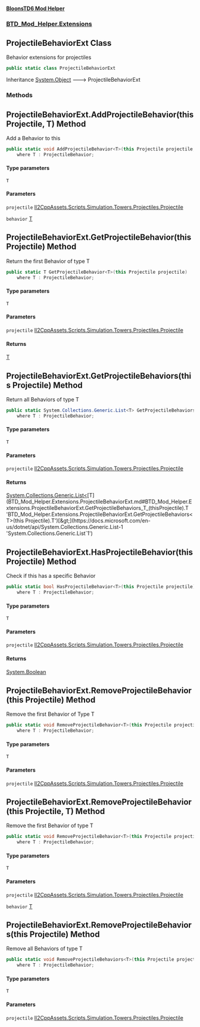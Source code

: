 #### [BloonsTD6 Mod Helper](README.md 'README')
### [BTD_Mod_Helper.Extensions](README.md#BTD_Mod_Helper.Extensions 'BTD_Mod_Helper.Extensions')

## ProjectileBehaviorExt Class

Behavior extensions for projectiles

```csharp
public static class ProjectileBehaviorExt
```

Inheritance [System.Object](https://docs.microsoft.com/en-us/dotnet/api/System.Object 'System.Object') &#129106; ProjectileBehaviorExt
### Methods

<a name='BTD_Mod_Helper.Extensions.ProjectileBehaviorExt.AddProjectileBehavior_T_(thisProjectile,T)'></a>

## ProjectileBehaviorExt.AddProjectileBehavior<T>(this Projectile, T) Method

Add a Behavior to this

```csharp
public static void AddProjectileBehavior<T>(this Projectile projectile, T behavior)
    where T : ProjectileBehavior;
```
#### Type parameters

<a name='BTD_Mod_Helper.Extensions.ProjectileBehaviorExt.AddProjectileBehavior_T_(thisProjectile,T).T'></a>

`T`
#### Parameters

<a name='BTD_Mod_Helper.Extensions.ProjectileBehaviorExt.AddProjectileBehavior_T_(thisProjectile,T).projectile'></a>

`projectile` [Il2CppAssets.Scripts.Simulation.Towers.Projectiles.Projectile](https://docs.microsoft.com/en-us/dotnet/api/Il2CppAssets.Scripts.Simulation.Towers.Projectiles.Projectile 'Il2CppAssets.Scripts.Simulation.Towers.Projectiles.Projectile')

<a name='BTD_Mod_Helper.Extensions.ProjectileBehaviorExt.AddProjectileBehavior_T_(thisProjectile,T).behavior'></a>

`behavior` [T](BTD_Mod_Helper.Extensions.ProjectileBehaviorExt.md#BTD_Mod_Helper.Extensions.ProjectileBehaviorExt.AddProjectileBehavior_T_(thisProjectile,T).T 'BTD_Mod_Helper.Extensions.ProjectileBehaviorExt.AddProjectileBehavior<T>(this Projectile, T).T')

<a name='BTD_Mod_Helper.Extensions.ProjectileBehaviorExt.GetProjectileBehavior_T_(thisProjectile)'></a>

## ProjectileBehaviorExt.GetProjectileBehavior<T>(this Projectile) Method

Return the first Behavior of type T

```csharp
public static T GetProjectileBehavior<T>(this Projectile projectile)
    where T : ProjectileBehavior;
```
#### Type parameters

<a name='BTD_Mod_Helper.Extensions.ProjectileBehaviorExt.GetProjectileBehavior_T_(thisProjectile).T'></a>

`T`
#### Parameters

<a name='BTD_Mod_Helper.Extensions.ProjectileBehaviorExt.GetProjectileBehavior_T_(thisProjectile).projectile'></a>

`projectile` [Il2CppAssets.Scripts.Simulation.Towers.Projectiles.Projectile](https://docs.microsoft.com/en-us/dotnet/api/Il2CppAssets.Scripts.Simulation.Towers.Projectiles.Projectile 'Il2CppAssets.Scripts.Simulation.Towers.Projectiles.Projectile')

#### Returns
[T](BTD_Mod_Helper.Extensions.ProjectileBehaviorExt.md#BTD_Mod_Helper.Extensions.ProjectileBehaviorExt.GetProjectileBehavior_T_(thisProjectile).T 'BTD_Mod_Helper.Extensions.ProjectileBehaviorExt.GetProjectileBehavior<T>(this Projectile).T')

<a name='BTD_Mod_Helper.Extensions.ProjectileBehaviorExt.GetProjectileBehaviors_T_(thisProjectile)'></a>

## ProjectileBehaviorExt.GetProjectileBehaviors<T>(this Projectile) Method

Return all Behaviors of type T

```csharp
public static System.Collections.Generic.List<T> GetProjectileBehaviors<T>(this Projectile projectile)
    where T : ProjectileBehavior;
```
#### Type parameters

<a name='BTD_Mod_Helper.Extensions.ProjectileBehaviorExt.GetProjectileBehaviors_T_(thisProjectile).T'></a>

`T`
#### Parameters

<a name='BTD_Mod_Helper.Extensions.ProjectileBehaviorExt.GetProjectileBehaviors_T_(thisProjectile).projectile'></a>

`projectile` [Il2CppAssets.Scripts.Simulation.Towers.Projectiles.Projectile](https://docs.microsoft.com/en-us/dotnet/api/Il2CppAssets.Scripts.Simulation.Towers.Projectiles.Projectile 'Il2CppAssets.Scripts.Simulation.Towers.Projectiles.Projectile')

#### Returns
[System.Collections.Generic.List&lt;](https://docs.microsoft.com/en-us/dotnet/api/System.Collections.Generic.List-1 'System.Collections.Generic.List`1')[T](BTD_Mod_Helper.Extensions.ProjectileBehaviorExt.md#BTD_Mod_Helper.Extensions.ProjectileBehaviorExt.GetProjectileBehaviors_T_(thisProjectile).T 'BTD_Mod_Helper.Extensions.ProjectileBehaviorExt.GetProjectileBehaviors<T>(this Projectile).T')[&gt;](https://docs.microsoft.com/en-us/dotnet/api/System.Collections.Generic.List-1 'System.Collections.Generic.List`1')

<a name='BTD_Mod_Helper.Extensions.ProjectileBehaviorExt.HasProjectileBehavior_T_(thisProjectile)'></a>

## ProjectileBehaviorExt.HasProjectileBehavior<T>(this Projectile) Method

Check if this has a specific Behavior

```csharp
public static bool HasProjectileBehavior<T>(this Projectile projectile)
    where T : ProjectileBehavior;
```
#### Type parameters

<a name='BTD_Mod_Helper.Extensions.ProjectileBehaviorExt.HasProjectileBehavior_T_(thisProjectile).T'></a>

`T`
#### Parameters

<a name='BTD_Mod_Helper.Extensions.ProjectileBehaviorExt.HasProjectileBehavior_T_(thisProjectile).projectile'></a>

`projectile` [Il2CppAssets.Scripts.Simulation.Towers.Projectiles.Projectile](https://docs.microsoft.com/en-us/dotnet/api/Il2CppAssets.Scripts.Simulation.Towers.Projectiles.Projectile 'Il2CppAssets.Scripts.Simulation.Towers.Projectiles.Projectile')

#### Returns
[System.Boolean](https://docs.microsoft.com/en-us/dotnet/api/System.Boolean 'System.Boolean')

<a name='BTD_Mod_Helper.Extensions.ProjectileBehaviorExt.RemoveProjectileBehavior_T_(thisProjectile)'></a>

## ProjectileBehaviorExt.RemoveProjectileBehavior<T>(this Projectile) Method

Remove the first Behavior of Type T

```csharp
public static void RemoveProjectileBehavior<T>(this Projectile projectile)
    where T : ProjectileBehavior;
```
#### Type parameters

<a name='BTD_Mod_Helper.Extensions.ProjectileBehaviorExt.RemoveProjectileBehavior_T_(thisProjectile).T'></a>

`T`
#### Parameters

<a name='BTD_Mod_Helper.Extensions.ProjectileBehaviorExt.RemoveProjectileBehavior_T_(thisProjectile).projectile'></a>

`projectile` [Il2CppAssets.Scripts.Simulation.Towers.Projectiles.Projectile](https://docs.microsoft.com/en-us/dotnet/api/Il2CppAssets.Scripts.Simulation.Towers.Projectiles.Projectile 'Il2CppAssets.Scripts.Simulation.Towers.Projectiles.Projectile')

<a name='BTD_Mod_Helper.Extensions.ProjectileBehaviorExt.RemoveProjectileBehavior_T_(thisProjectile,T)'></a>

## ProjectileBehaviorExt.RemoveProjectileBehavior<T>(this Projectile, T) Method

Remove the first Behavior of type T

```csharp
public static void RemoveProjectileBehavior<T>(this Projectile projectile, T behavior)
    where T : ProjectileBehavior;
```
#### Type parameters

<a name='BTD_Mod_Helper.Extensions.ProjectileBehaviorExt.RemoveProjectileBehavior_T_(thisProjectile,T).T'></a>

`T`
#### Parameters

<a name='BTD_Mod_Helper.Extensions.ProjectileBehaviorExt.RemoveProjectileBehavior_T_(thisProjectile,T).projectile'></a>

`projectile` [Il2CppAssets.Scripts.Simulation.Towers.Projectiles.Projectile](https://docs.microsoft.com/en-us/dotnet/api/Il2CppAssets.Scripts.Simulation.Towers.Projectiles.Projectile 'Il2CppAssets.Scripts.Simulation.Towers.Projectiles.Projectile')

<a name='BTD_Mod_Helper.Extensions.ProjectileBehaviorExt.RemoveProjectileBehavior_T_(thisProjectile,T).behavior'></a>

`behavior` [T](BTD_Mod_Helper.Extensions.ProjectileBehaviorExt.md#BTD_Mod_Helper.Extensions.ProjectileBehaviorExt.RemoveProjectileBehavior_T_(thisProjectile,T).T 'BTD_Mod_Helper.Extensions.ProjectileBehaviorExt.RemoveProjectileBehavior<T>(this Projectile, T).T')

<a name='BTD_Mod_Helper.Extensions.ProjectileBehaviorExt.RemoveProjectileBehaviors_T_(thisProjectile)'></a>

## ProjectileBehaviorExt.RemoveProjectileBehaviors<T>(this Projectile) Method

Remove all Behaviors of type T

```csharp
public static void RemoveProjectileBehaviors<T>(this Projectile projectile)
    where T : ProjectileBehavior;
```
#### Type parameters

<a name='BTD_Mod_Helper.Extensions.ProjectileBehaviorExt.RemoveProjectileBehaviors_T_(thisProjectile).T'></a>

`T`
#### Parameters

<a name='BTD_Mod_Helper.Extensions.ProjectileBehaviorExt.RemoveProjectileBehaviors_T_(thisProjectile).projectile'></a>

`projectile` [Il2CppAssets.Scripts.Simulation.Towers.Projectiles.Projectile](https://docs.microsoft.com/en-us/dotnet/api/Il2CppAssets.Scripts.Simulation.Towers.Projectiles.Projectile 'Il2CppAssets.Scripts.Simulation.Towers.Projectiles.Projectile')